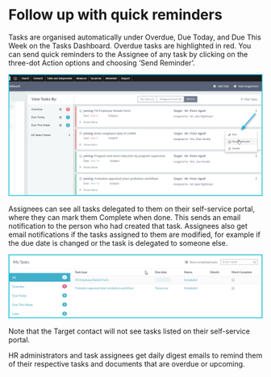 Follow up with quick reminders
==========

Tasks are organised automatically under Overdue, Due Today, and Due This Week on the Tasks Dashboard. Overdue tasks are highlighted in red. You can send quick reminders to the Assignee of any task by clicking on the three-dot Action options and choosing ‘Send Reminder’.

![image](../img/quick-reminders.png)

Assignees can see all tasks delegated to them on their self-service portal, where they can mark them Complete when done. This sends an email notification to the person who had created that task. Assignees also get email notifications if the tasks assigned to them are modified, for example if the due date is changed or the task is delegated to someone else. 

![image](../img/my-tasks.png)

Note that the Target contact will not see tasks listed on their self-service portal. 


HR administrators and task assignees get daily digest emails to remind them of their respective tasks and documents that are overdue or upcoming. 
